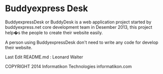 Buddyexpress Desk
==================

BuddyexpressDesk or BuddyDesk is a web application project started by buddyexpress.net core development team in Desember 2013, this project help�s the people to create their website easily.

A person using BuddyexpressDesk don't need to write any code for develop their website. 


Last Edit README.md : Leonard Walter

COPYRIGHT 2014 Informatikon Technologies informatikon.com
